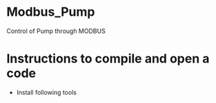 # Modbus_Pump
Control of Pump through MODBUS

# Instructions to compile and open a code
- Install following tools
